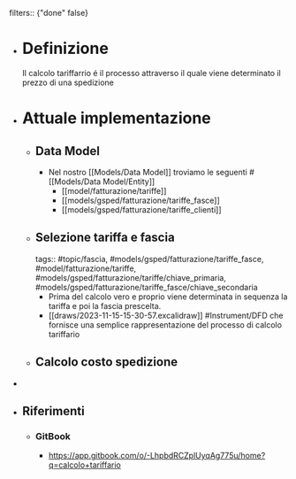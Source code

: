 filters:: {"done" false}

- # Definizione
  Il calcolo tariffarrio é il processo attraverso il quale viene determinato il prezzo di una spedizione
- # Attuale implementazione
	- ## Data Model
		- Nel nostro [[Models/Data Model]] troviamo le seguenti #[[Models/Data Model/Entity]]
			- [[model/fatturazione/tariffe]]
			- [[models/gsped/fatturazione/tariffe_fasce]]
			- [[models/gsped/fatturazione/tariffe_clienti]]
	- ## Selezione tariffa e fascia
	  tags:: #topic/fascia, #models/gsped/fatturazione/tariffe_fasce, #model/fatturazione/tariffe, #models/gsped/fatturazione/tariffe/chiave_primaria, #models/gsped/fatturazione/tariffe_fasce/chiave_secondaria
		- Prima del calcolo vero e proprio viene determinata in sequenza la tariffa e poi la fascia prescelta.
		- [[draws/2023-11-15-15-30-57.excalidraw]]
		  #Instrument/DFD che fornisce una semplice rappresentazione del processo di calcolo tariffario
	- ## Calcolo costo spedizione
-
- ## Riferimenti
	- ### GitBook
		- https://app.gitbook.com/o/-LhpbdRCZplUyqAg775u/home?q=calcolo+tariffario